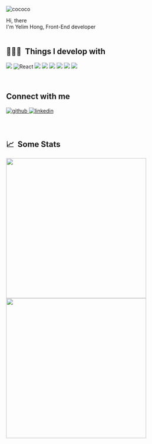 
![cococo](https://user-images.githubusercontent.com/93499143/167073633-a51ef591-3df7-4835-bbd8-ed9402898eb8.gif)

<p align="left">

</p>

Hi, there <br/>
I'm Yelim Hong, Front-End developer <br/>
<br/> 

<h2>👩🏻‍💻 &nbsp;Things I develop with </h2>

<p>
<img src="https://img.shields.io/badge/JavaScript-F7DF1E?style=flat-square&logo=JavaScript&logoColor=222323"/>
<img alt="React" src="https://img.shields.io/badge/-React-45b8d8?style=flat-square&logo=react&logoColor=white" />
<img src="https://img.shields.io/badge/Redux-764ABC?style=flat-square&logo=redux&logoColor=white"/>
<img src="https://img.shields.io/badge/Sass-DB7093?style=flat-square&logo=Sass&logoColor=fff"/>
<img src="https://img.shields.io/badge/Three.js-764ABC?style=flat-square&logo=Three.js&logoColor=fff"/>
<img src="https://img.shields.io/badge/Figma-pink?style=flat-square&logo=figma&logoColor=333"/>
<img src="https://img.shields.io/badge/Illustration-orange?style=flat-square&logo=illustration&logoColor=333"/>
<img src="https://img.shields.io/badge/Photoshop-blue?style=flat-square&logo=photoshop&logoColor=fff"/>


</p>
<br/> 

## Connect with me  
<div align="left">
<a href="https://github.com/AwesomeYelim" target="_blank">
<img src=https://img.shields.io/badge/github-%2324292e.svg?&style=for-the-badge&logo=github&logoColor=white alt=github style="margin-bottom: 5px;" />
</a>
<a href="https://www.linkedin.com/in/awesomeyelim/" target="_blank">
<img src=https://img.shields.io/badge/linkedin-%231E77B5.svg?&style=for-the-badge&logo=linkedin&logoColor=white alt=linkedin style="margin-bottom: 5px;" />
</a>
</div>  
<br/> 

<br/>  

<!-- ## Github Stats  
<div align="left"><img src="https://github-readme-stats.vercel.app/api?username=Awesomeyelim&show_icons=true&count_private=true&hide_border=true" align="center" /></div>  
 -->

<h2>📈 &nbsp;Some Stats</h2>

<div align=left>

<img width="380"  src="https://github-readme-stats.vercel.app/api?username=AwesomeYelim&show_icons=true&count_private=true&theme=dracula" />

<img width="380" src="http://github-readme-streak-stats.herokuapp.com?user=AwesomeYelim&theme=dracula&date_format=%5BY%20%5DM%20j">

</div>
